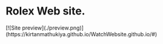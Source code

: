 <h1>Rolex Web site.</h1>
[![Site preview](./preview.png)](https://kirtanmathukiya.github.io/WatchWebsite.github.io/#)
